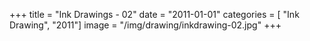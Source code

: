 +++
title = "Ink Drawings - 02"
date = "2011-01-01"
categories = [ "Ink Drawing", "2011"]
image = "/img/drawing/inkdrawing-02.jpg"
+++

